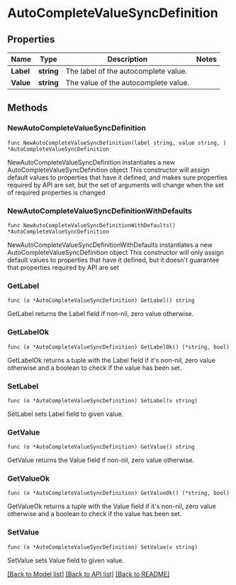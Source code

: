 # AutoCompleteValueSyncDefinition

## Properties

Name | Type | Description | Notes
------------ | ------------- | ------------- | -------------
**Label** | **string** | The label of the autocomplete value. | 
**Value** | **string** | The value of the autocomplete value. | 

## Methods

### NewAutoCompleteValueSyncDefinition

`func NewAutoCompleteValueSyncDefinition(label string, value string, ) *AutoCompleteValueSyncDefinition`

NewAutoCompleteValueSyncDefinition instantiates a new AutoCompleteValueSyncDefinition object
This constructor will assign default values to properties that have it defined,
and makes sure properties required by API are set, but the set of arguments
will change when the set of required properties is changed

### NewAutoCompleteValueSyncDefinitionWithDefaults

`func NewAutoCompleteValueSyncDefinitionWithDefaults() *AutoCompleteValueSyncDefinition`

NewAutoCompleteValueSyncDefinitionWithDefaults instantiates a new AutoCompleteValueSyncDefinition object
This constructor will only assign default values to properties that have it defined,
but it doesn't guarantee that properties required by API are set

### GetLabel

`func (o *AutoCompleteValueSyncDefinition) GetLabel() string`

GetLabel returns the Label field if non-nil, zero value otherwise.

### GetLabelOk

`func (o *AutoCompleteValueSyncDefinition) GetLabelOk() (*string, bool)`

GetLabelOk returns a tuple with the Label field if it's non-nil, zero value otherwise
and a boolean to check if the value has been set.

### SetLabel

`func (o *AutoCompleteValueSyncDefinition) SetLabel(v string)`

SetLabel sets Label field to given value.


### GetValue

`func (o *AutoCompleteValueSyncDefinition) GetValue() string`

GetValue returns the Value field if non-nil, zero value otherwise.

### GetValueOk

`func (o *AutoCompleteValueSyncDefinition) GetValueOk() (*string, bool)`

GetValueOk returns a tuple with the Value field if it's non-nil, zero value otherwise
and a boolean to check if the value has been set.

### SetValue

`func (o *AutoCompleteValueSyncDefinition) SetValue(v string)`

SetValue sets Value field to given value.



[[Back to Model list]](../README.md#documentation-for-models) [[Back to API list]](../README.md#documentation-for-api-endpoints) [[Back to README]](../README.md)


